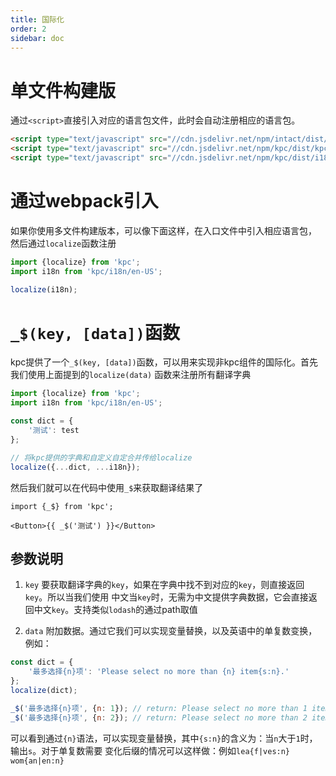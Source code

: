```yaml
---
title: 国际化
order: 2
sidebar: doc
---
```


# 单文件构建版

通过`<script>`直接引入对应的语言包文件，此时会自动注册相应的语言包。

```html
<script type="text/javascript" src="//cdn.jsdelivr.net/npm/intact/dist/intact.min.js"></script>
<script type="text/javascript" src="//cdn.jsdelivr.net/npm/kpc/dist/kpc.js"></script>
<script type="text/javascript" src="//cdn.jsdelivr.net/npm/kpc/dist/i18n/en-US.js"></script>
```

# 通过webpack引入

如果你使用多文件构建版本，可以像下面这样，在入口文件中引入相应语言包，
然后通过`localize`函数注册

```js
import {localize} from 'kpc';
import i18n from 'kpc/i18n/en-US';

localize(i18n);
```

# `_$(key, [data])`函数

kpc提供了一个`_$(key, [data])`函数，可以用来实现非kpc组件的国际化。首先我们使用上面提到的`localize(data)`
函数来注册所有翻译字典

```js
import {localize} from 'kpc';
import i18n from 'kpc/i18n/en-US';

const dict = {
    '测试': test
};

// 将kpc提供的字典和自定义自定合并传给localize
localize({...dict, ...i18n});
```

然后我们就可以在代码中使用`_$`来获取翻译结果了

```vdt
import {_$} from 'kpc';

<Button>{{ _$('测试') }}</Button>
```

## 参数说明

1. `key` 要获取翻译字典的`key`，如果在字典中找不到对应的`key`，则直接返回`key`。所以当我们使用
中文当`key`时，无需为中文提供字典数据，它会直接返回中文`key`。支持类似`lodash`的通过path取值

2. `data` 附加数据。通过它我们可以实现变量替换，以及英语中的单复数变换，例如：

```js
const dict = {
    '最多选择{n}项': 'Please select no more than {n} item{s:n}.'
};
localize(dict);

_$('最多选择{n}项', {n: 1}); // return: Please select no more than 1 item.
_$('最多选择{n}项', {n: 2}); // return: Please select no more than 2 items.
```

可以看到通过`{n}`语法，可以实现变量替换，其中`{s:n}`的含义为：当`n`大于`1`时，输出`s`。对于单复数需要
变化后缀的情况可以这样做：例如`lea{f|ves:n}` `wom{an|en:n}`
